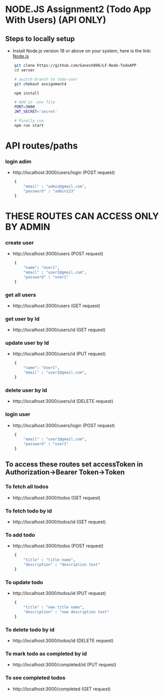# NODE.JS Assignment2 (Todo App With Users) (API ONLY)

## Steps to locally setup

-   Install Node.js version 18 or above on your system, here is the link: [Node.js](https://nodejs.org/en)

```sh
    git clone https://github.com/Ganesh896/LF-Node-TodoAPP
    cd server

    # switch branch to todo-user
    git chekout assignment4

    npm install

    # Add in .env file
    PORT=3000
    JWT_SECRET='secret'

    # Finally run
    npm run start
```

# API routes/paths

### login adim

-   http://localhost:3000/users/login (POST request)

```sh
    {
        "email" : "admin@gmail.com",
        "password" : "admin123"
    }
```

# THESE ROUTES CAN ACCESS ONLY BY ADMIN

### create user

-   http://localhost:3000/users (POST request)

```sh
    {
        "name": "User1",
        "email" : "user1@gmail.com",
        "password" : "user1"
    }
```

### get all users

-   http://localhost:3000/users (GET request)

### get user by Id

-   http://localhost:3000/users/id (GET request)

### update user by Id

-   http://localhost:3000/users/id (PUT request)

```sh
    {
        "name": "User1",
        "email" : "user1@gmail.com",
    }
```

### delete user by Id

-   http://localhost:3000/users/id (DELETE request)

### login user

-   http://localhost:3000/users/login (POST request)

```sh
    {
        "email" : "user1@gmail.com",
        "password" : "user1"
    }
```

## To access these routes set accessToken in Authorization->Bearer Token->Token

### To fetch all todos

-   http://localhost:3000/todos (GET request)

### To fetch todo by id

-   http://localhost:3000/todos/id (GET request)

### To add todo

-   http://localhost:3000/todos (POST request)

```sh
    {
        "title" : "title name",
        "description" : "description text"
    }
```

### To update todo

-   http://localhost:3000/todos/id (PUT request)

```sh
    {
        "title" : "new title name",
        "description" : "new description text"
    }
```

### To delete todo by id

-   http://localhost:3000/todos/id (DELETE request)

### To mark todo as completed by id

-   http://localhost:3000/completed/id (PUT request)

### To see completed todos

-   http://localhost:3000/completed (GET request)
